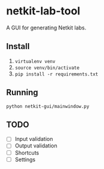 # netkit-lab-tool
A GUI for generating Netkit labs.

## Install
1. `virtualenv venv`
2. `source venv/bin/activate`
3. `pip install -r requirements.txt`

## Running
`python netkit-gui/mainwindow.py`

## TODO
- [ ] Input validation
- [ ] Output validation
- [ ] Shortcuts
- [ ] Settings
